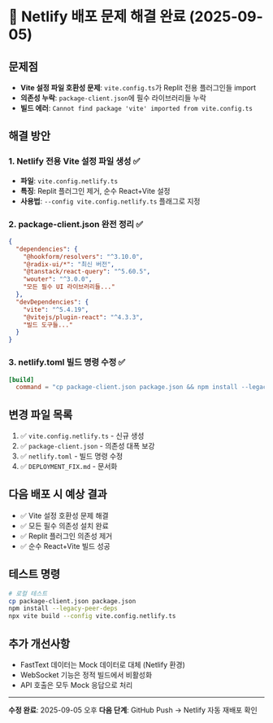# 🚨 Netlify 배포 문제 해결 완료 (2025-09-05)

## 문제점

- **Vite 설정 파일 호환성 문제**: `vite.config.ts`가 Replit 전용 플러그인들 import
- **의존성 누락**: `package-client.json`에 필수 라이브러리들 누락
- **빌드 에러**: `Cannot find package 'vite' imported from vite.config.ts`

## 해결 방안

### 1. Netlify 전용 Vite 설정 파일 생성 ✅

- **파일**: `vite.config.netlify.ts`
- **특징**: Replit 플러그인 제거, 순수 React+Vite 설정
- **사용법**: `--config vite.config.netlify.ts` 플래그로 지정

### 2. package-client.json 완전 정리 ✅

```json
{
  "dependencies": {
    "@hookform/resolvers": "^3.10.0",
    "@radix-ui/*": "최신 버전",
    "@tanstack/react-query": "^5.60.5",
    "wouter": "^3.0.0",
    "모든 필수 UI 라이브러리들..."
  },
  "devDependencies": {
    "vite": "^5.4.19",
    "@vitejs/plugin-react": "^4.3.3",
    "빌드 도구들..."
  }
}
```

### 3. netlify.toml 빌드 명령 수정 ✅

```toml
[build]
  command = "cp package-client.json package.json && npm install --legacy-peer-deps && npx vite build --config vite.config.netlify.ts"
```

## 변경 파일 목록

1. ✅ `vite.config.netlify.ts` - 신규 생성
2. ✅ `package-client.json` - 의존성 대폭 보강
3. ✅ `netlify.toml` - 빌드 명령 수정
4. ✅ `DEPLOYMENT_FIX.md` - 문서화

## 다음 배포 시 예상 결과

- ✅ Vite 설정 호환성 문제 해결
- ✅ 모든 필수 의존성 설치 완료
- ✅ Replit 플러그인 의존성 제거
- ✅ 순수 React+Vite 빌드 성공

## 테스트 명령

```bash
# 로컬 테스트
cp package-client.json package.json
npm install --legacy-peer-deps
npx vite build --config vite.config.netlify.ts
```

## 추가 개선사항

- FastText 데이터는 Mock 데이터로 대체 (Netlify 환경)
- WebSocket 기능은 정적 빌드에서 비활성화
- API 호출은 모두 Mock 응답으로 처리

---

**수정 완료**: 2025-09-05 오후
**다음 단계**: GitHub Push → Netlify 자동 재배포 확인
